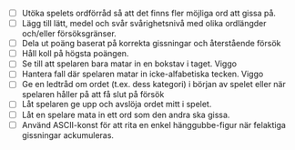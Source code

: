- [ ] Utöka spelets ordförråd så att det finns fler möjliga ord att gissa på.
- [ ] Lägg till lätt, medel och svår svårighetsnivå med olika ordlängder och/eller försöksgränser.
- [ ] Dela ut poäng baserat på korrekta gissningar och återstående försök
- [ ] Håll koll på högsta poängen.
- [ ] Se till att spelaren bara matar in en bokstav i taget. Viggo
- [ ] Hantera fall där spelaren matar in icke-alfabetiska tecken. Viggo
- [ ] Ge en ledtråd om ordet (t.ex. dess kategori) i början av spelet eller när spelaren håller på att få slut på försök
- [ ] Låt spelaren ge upp och avslöja ordet mitt i spelet.
- [ ] Låt en spelare mata in ett ord som den andra ska gissa.
- [ ] Använd ASCII-konst för att rita en enkel hänggubbe-figur när felaktiga gissningar ackumuleras.
